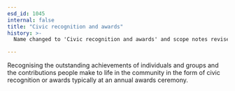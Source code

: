 ```yaml
---
esd_id: 1045
internal: false
title: "Civic recognition and awards"
history: >-
  Name changed to 'Civic recognition and awards' and scope notes revised in version 4.00.

---
```


Recognising the outstanding achievements of individuals and groups and the contributions people make to life in the community in the form of civic recognition or awards typically at an annual awards ceremony.

